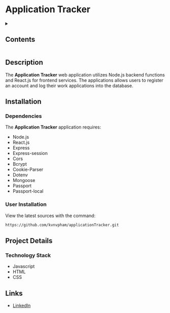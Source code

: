 # Application Tracker

<details><summary><h2>Contents</h2></summary>

* [Description](#description)
* [Installation](#installation)
* [Project Details](#project-details)
* [Links](#links)

</details>

## Description

The **Application Tracker** web application utilizes Node.js backend functions and React.js for frontend services. The applications allows users to register an account and log their work applications into the database.

## Installation

### Dependencies

The **Application Tracker** application requires:

* Node.js
* React.js
* Express
* Express-session
* Cors
* Bcrypt
* Cookie-Parser
* Dotenv
* Mongoose
* Passport
* Passport-local

### User Installation

View the latest sources with the command: 

```bash
https://github.com/kvnvpham/applicationTracker.git
```

## Project Details

### Technology Stack

* Javascript
* HTML
* CSS

## Links

* [LinkedIn](https://www.linkedin.com/in/kvvpham)